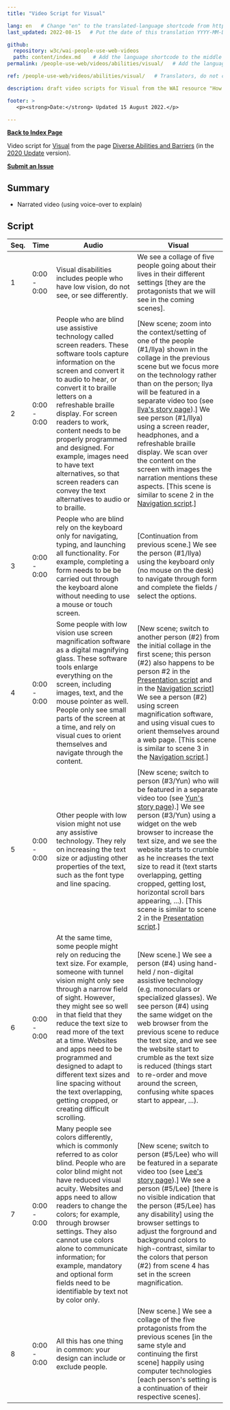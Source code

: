 ```yaml
---
title: "Video Script for Visual"

lang: en   # Change "en" to the translated-language shortcode from https://www.iana.org/assignments/language-subtag-registry/language-subtag-registry
last_updated: 2022-08-15   # Put the date of this translation YYYY-MM-DD (with month in the middle)

github:
  repository: w3c/wai-people-use-web-videos
  path: content/index.md    # Add the language shortcode to the middle of the filename, for example: content/index.fr.md
permalink: /people-use-web/videos/abilities/visual/   # Add the language shortcode to the end, with no slash at end, for example: /link/to/page/fr

ref: /people-use-web/videos/abilities/visual/   # Translators, do not change this

description: draft video scripts for Visual from the WAI resource "How People with Disabilities Use the Web"

footer: >
   <p><strong>Date:</strong> Updated 15 August 2022.</p>

---
```


**[Back to Index Page](../../)**

Video script for [Visual](https://deploy-preview-113--wai-people-use-web.netlify.app/people-use-web/abilities-barriers-visual/) from the page [Diverse Abilities and Barriers](https://deploy-preview-113--wai-people-use-web.netlify.app/people-use-web/abilities-barriers/) (in the [2020 Update](https://github.com/w3c/wai-people-use-web/wiki/Persona-development) version).

**[Submit an Issue](https://github.com/w3c/wai-people-use-web-videos/issues/new?title=[visual])**

## Summary

* Narrated video (using voice-over to explain)

## Script

| Seq. | Time | Audio | Visual |
| --- | --- | --- | --- |
| 1 | 0:00 - 0:00 | Visual disabilities includes people who have low vision, do not see, or see differently. | We see a collage of five people going about their lives in their different settings [they are the protagonists that we will see in the coming scenes]. |
| 2 | 0:00 - 0:00 | People who are blind use assistive technology called screen readers. These software tools capture information on the screen and convert it to audio to hear, or convert it to braille letters on a refreshable braille display. For screen readers to work, content needs to be properly programmed and designed. For example, images need to have text alternatives, so that screen readers can convey the text alternatives to audio or to braille. | [New scene; zoom into the context/setting of one of the people (#1/Ilya) shown in the collage in the previous scene but we focus more on the technology rather than on the person; Ilya will be featured in a separate video too (see [Ilya's story page](https://deploy-preview-113--wai-people-use-web.netlify.app/people-use-web/user-stories-three/)).] We see person (#1/Ilya) using a screen reader, headphones, and a refreshable braille display. We scan over the content on the screen with images the narration mentions these aspects. [This scene is similar to scene 2 in the [Navigation script](https://wai-people-use-web-videos.netlify.app/people-use-web/videos/tools/navigation/).] |
| 3 | 0:00 - 0:00 | People who are blind rely on the keyboard only for navigating, typing, and launching all functionality. For example, completing a form needs to be be carried out through the keyboard alone without needing to use a mouse or touch screen. | [Continuation from previous scene.] We see the person (#1/Ilya) using the keyboard only (no mouse on the desk) to navigate through form and complete the fields / select the options. |
| 4 | 0:00 - 0:00 | Some people with low vision use screen magnification software as a digital magnifying glass. These software tools enlarge everything on the screen, including images, text, and the mouse pointer as well. People only see small parts of the screen at a time, and rely on visual cues to orient themselves and navigate through the content. | [New scene; switch to another person (#2) from the initial collage in the first scene; this person (#2) also happens to be person #2 in the [Presentation script](https://wai-people-use-web-videos.netlify.app/people-use-web/videos/tools/presentation/) and in the [Navigation script](https://wai-people-use-web-videos.netlify.app/people-use-web/videos/tools/navigation/)] We see a person (#2) using screen magnification software, and using visual cues to orient themselves around a web page. [This scene is similar to scene 3 in the [Navigation script](https://wai-people-use-web-videos.netlify.app/people-use-web/videos/tools/navigation/).] |
| 5 | 0:00 - 0:00 | Other people with low vision might not use any assistive technology. They rely on increasing the text size or adjusting other properties of the text, such as the font type and line spacing. | [New scene; switch to person (#3/Yun) who will be featured in a separate video too (see [Yun's story page](https://deploy-preview-113--wai-people-use-web.netlify.app/people-use-web/user-stories-nine/)).] We see person (#3/Yun) using a widget on the web browser to increase the text size, and we see the website starts to crumble as he increases the text size to read it (text starts overlapping, getting cropped, getting lost, horizontal scroll bars appearing, ...). [This scene is similar to scene 2 in the [Presentation script](https://wai-people-use-web-videos.netlify.app/people-use-web/videos/tools/presentation/).] |
| 6 | 0:00 - 0:00 | At the same time, some people might rely on reducing the text size. For example, someone with tunnel vision might only see through a narrow field of sight. However, they might see so well in that field that they reduce the text size to read more of the text at a time. Websites and apps need to be programmed and designed to adapt to different text sizes and line spacing without the text overlapping, getting cropped, or creating difficult scrolling. | [New scene.] We see a person (#4) using hand-held / non-digital assistive technology (e.g. monoculars or specialized glasses). We see person (#4) using the same widget on the web browser from the previous scene to reduce the text size, and we see the website start to crumble as the text size is reduced (things start to re-order and move around the screen, confusing white spaces start to appear, ...). |
| 7 | 0:00 - 0:00 | Many people see colors differently, which is commonly referred to as color blind. People who are color blind might not have reduced visual acuity. Websites and apps need to allow readers to change the colors; for example, through browser settings. They also cannot use colors alone to communicate information; for example, mandatory and optional form fields need to be identifiable by text not by color only. | [New scene; switch to person (#5/Lee) who will be featured in a separate video too (see [Lee's story page](https://deploy-preview-113--wai-people-use-web.netlify.app/people-use-web/user-stories-four/)).] We see a person (#5/Lee) [there is no visible indication that the person (#5/Lee) has any disability] using the browser settings to adjust the forground and background colors to high-contrast, similar to the colors that person (#2) from scene 4 has set in the screen magnification. |
| 8 | 0:00 - 0:00 | All this has one thing in common: your design can include or exclude people. | [New scene.] We see a collage of the five protagonists from the previous scenes [in the same style and continuing the first scene] happily using computer technologies [each person's setting is a continuation of their respective scenes]. |
